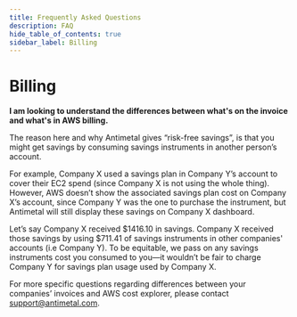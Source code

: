 ```yaml
---
title: Frequently Asked Questions
description: FAQ
hide_table_of_contents: true
sidebar_label: Billing
---
```


# Billing

**I am looking to understand the differences between what's on the invoice and what's in AWS billing.**  

The reason here and why Antimetal gives “risk-free savings”, is that you might get savings by consuming savings instruments in another person’s account.  

For example, Company X used a savings plan in Company Y’s account to cover their EC2 spend (since Company X is not using the whole thing). However, AWS doesn’t show the associated savings plan cost on Company X’s account, since Company Y was the one to purchase the instrument, but Antimetal will still display these savings on Company X dashboard.  

Let’s say Company X received $1416.10 in savings. Company X received those savings by using $711.41 of savings instruments in other companies' accounts (i.e Company Y). To be equitable, we pass on any savings instruments cost you consumed to you—it wouldn’t be fair to charge Company Y for savings plan usage used by Company X.  

For more specific questions regarding differences between your companies’ invoices and AWS cost explorer, please contact support@antimetal.com.  

<br></br>